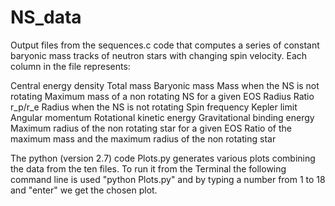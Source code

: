 # NS_data

Output files from the sequences.c code that computes a series of constant 
baryonic mass tracks of neutron stars with changing spin velocity. Each column in the file represents:

Central energy density
Total mass
Baryonic mass
Mass when the NS is not rotating
Maximum mass of a non rotating NS for a given EOS 
Radius
Ratio r_p/r_e
Radius when the NS is not rotating
Spin frequency
Kepler limit
Angular momentum
Rotational kinetic energy
Gravitational binding energy
Maximum radius of the non rotating star for a given EOS 
Ratio of the maximum mass and the maximum radius of the non rotating star


The python (version 2.7) code Plots.py generates various plots combining the data from the ten files. 
To run it from the Terminal the following command line is used "python Plots.py" and by typing a number from 1 to 18 
and "enter" we get the chosen plot.
